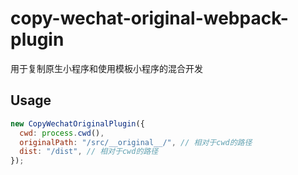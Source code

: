 # copy-wechat-original-webpack-plugin

用于复制原生小程序和使用模板小程序的混合开发

## Usage

```js
new CopyWechatOriginalPlugin({
  cwd: process.cwd(),
  originalPath: "/src/__original__/", // 相对于cwd的路径
  dist: "/dist", // 相对于cwd的路径
});
```
